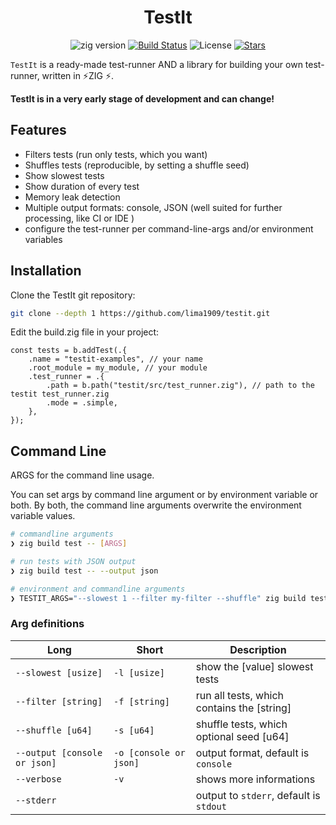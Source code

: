 <div align="center">

# TestIt 

![zig version](https://img.shields.io/badge/zig%20version-0.15-fcca77?style=for-the-badge)
[![Build Status](https://img.shields.io/github/actions/workflow/status/lima1909/testit/ci.yaml?style=for-the-badge)](https://github.com/lima1909/testit/actions)
![License](https://img.shields.io/github/license/lima1909/testit?style=for-the-badge)
[![Stars](https://img.shields.io/github/stars/lima1909/testit?style=for-the-badge)](https://github.com/lima1909/testit/stargazers)

</div>

`TestIt` is a ready-made test-runner AND a library for building your own test-runner, written in ⚡ZIG ⚡.


<div>
<strong>TestIt is in a very early stage of development and can change!</strong>
</div>


## Features

- Filters tests (run only tests, which you want)
- Shuffles tests (reproducible, by setting a shuffle seed)
- Show slowest tests 
- Show duration of every test
- Memory leak detection
- Multiple output formats: console, JSON (well suited for further processing, like CI or IDE )
- configure the test-runner per command-line-args and/or environment variables

## Installation

Clone the TestIt git repository:

```bash
git clone --depth 1 https://github.com/lima1909/testit.git
```

Edit the build.zig file in your project:

```zig
const tests = b.addTest(.{
    .name = "testit-examples", // your name
    .root_module = my_module, // your module
    .test_runner = .{ 
        .path = b.path("testit/src/test_runner.zig"), // path to the testit test_runner.zig
        .mode = .simple,
    },
});
```

## Command Line 

ARGS for the command line usage.

You can set args by command line argument or by environment variable or both.
By both, the command line arguments overwrite the environment variable values.

```bash
# commandline arguments
❯ zig build test -- [ARGS]

# run tests with JSON output
❯ zig build test -- --output json 

# environment and commandline arguments
❯ TESTIT_ARGS="--slowest 1 --filter my-filter --shuffle" zig build test -- --output json
```
### Arg definitions

| Long                           | Short                  | Description                                 | 
|--------------------------------|------------------------|---------------------------------------------|
| `--slowest [usize]`            | `-l [usize]`           | show the [value] slowest tests              |
| `--filter [string]`            | `-f [string]`          | run all tests, which contains the [string]  |
| `--shuffle [u64]`              | `-s [u64]`             | shuffle tests, which optional seed [u64]    |
| `--output [console or json]`   | `-o [console or json]` | output format, default is `console`         |
| `--verbose`                    | `-v`                   | shows more informations                     |
| `--stderr`                     |                        | output to `stderr`, default is `stdout`     |
